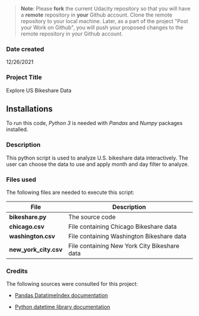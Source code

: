 >**Note**: Please **fork** the current Udacity repository so that you will have a **remote** repository in **your** Github account. Clone the remote repository to your local machine. Later, as a part of the project "Post your Work on Github", you will push your proposed changes to the remote repository in your Github account.

### Date created
12/26/2021

### Project Title
Explore US Bikeshare Data

## Installations

To run this code, _Python 3_ is needed with _Pandas_ and _Numpy_ packages installed. 

### Description
This python script is used to analyze U.S. bikeshare data interactively. The user can choose the data to use and apply month and day filter to analyze.

### Files used
The following files are needed to execute this script:

| File | Description |
| ----- | ----------- |
| **bikeshare.py** | The source code|
| **chicago.csv** | File containing Chicago Bikeshare data |
| **washington.csv** | File containing Washington Bikeshare data |
| **new_york_city.csv** | File containing New York City Bikeshare data|

### Credits
The following sources were consulted for this project:

- [Pandas DatatimeIndex documentation](https://pandas.pydata.org/docs/reference/api/pandas.DatetimeIndex.html)

- [Python datetime library documentation](https://docs.python.org/3/library/datetime.html#examples-of-usage-timedelta)
